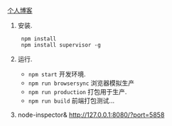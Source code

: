 <a href="http://anryzhang.github.io/myBlog/" target="_blank" title="个人博客">个人博客</a>



1. 安装.

        npm install
        npm install supervisor -g

2. 运行.

    * `npm start` 开发环境.
    * `npm run browsersync` 浏览器模拟生产
    * `npm run production` 打包用于生产.
    * `npm run build` 前端打包测试...

3.  node-inspector&
    http://127.0.0.1:8080/?port=5858 
